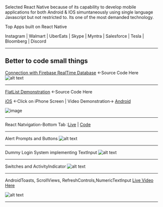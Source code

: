 Selected React Native because of its capability to develop mobile applications for both Android & IOS simuntaneously using single language Javascript but not restricted to. Its one of the most demanded technology.

Top Apps built on React Native 

Instagram | Walmart | UberEats | Skype | Myntra | Salesforce | Tesla | Bloomberg | Discord


--------------------------------------------------------------

Better to code small things
-------------




[Connection with Firebase RealTime Database](https://controlc.com/aebce9ba/fullscreen.php?hash=79b4a609749cf8b89793b01ad886d66a&toolbar=true&linenum=false) <-Source Code Here
![alt text](https://user-images.githubusercontent.com/69970001/105536236-06d1ab80-5d16-11eb-8d20-d674e4791b1b.png)


---------------------------------------
[FlatList Demonstration](https://controlc.com/07fbf0ed/fullscreen.php?hash=36530ce5094b4a214159977a6afac4ad&toolbar=true&linenum=false) <-Source Code Here


[iOS](https://appetize.io/embed/8bnmakzrptf1hv9dq7v7bnteem?autoplay=false&debug=true&device=iphone6s&deviceColor=black&embed=true&orientation=portrait&screenOnly=false&xDocMsg=true&xdocMsg=true&params=%7B%22EXKernelLaunchUrlDefaultsKey%22:%22exp:%2F%2Fexpo.io%2F@snack%2F9u58POJ5L%2BgHsBO8ObyK%22,%22EXKernelDisableNuxDefaultsKey%22:true%7D&scale=75&osVersion=13.7)  <-Click on iPhone Screen | Video Demonstration-> [Android](https://res.cloudinary.com/df2q7cryi/video/upload/v1612912447/WhatsApp_Video_2021-02-10_at_4.41.56_AM_chvnba.mp4)

![image](https://user-images.githubusercontent.com/69970001/107220690-a8f0d380-6a38-11eb-8fbf-50c7dde27008.png)

---------------------------------------------
React Natvigation-Bottom Tab :[Live](https://res.cloudinary.com/df2q7cryi/video/upload/v1613649444/WhatsApp_Video_2021-02-18_at_5.26.36_PM_e0k3kk.mp4) | [Code](https://controlc.com/e2b5b6cb/fullscreen.php?hash=85ead74f9c3684c6744da1bac38db14a&toolbar=true&linenum=false)


------------------------------------------------

Alert Prompts and Buttons 
![alt text](https://res.cloudinary.com/df2q7cryi/image/upload/210af64b6de1845d45f7f728523fa1f41610710796.png)



--------------------------------------------------------


Dummy Login System implementing TextInput 
![alt text](http://res.cloudinary.com/df2q7cryi/image/upload/3df0403b2891347f5be74a06a6c1f1901610713615.png)

------------------------------------------------------------------------------------------------------------
Switches and ActivityIndicator
![alt text](http://res.cloudinary.com/df2q7cryi/image/upload/d0ae05bb22368467b5e6b3b45b98fa951610715564.png)




------------------------------------------------------------------------------------------------------------
AndroidToasts, ScrollViews, RefreshControls,NumericTextInput  [Live Video Here](https://res.cloudinary.com/df2q7cryi/video/upload/v1612282045/WhatsApp_Video_2021-02-02_at_9.10.20_PM_wyf8kl.mp4)


![alt text](https://res.cloudinary.com/df2q7cryi/image/upload/v1612282466/ReactNativeSiddharthKumarYadav_avniuh.png)



------------------------------------
